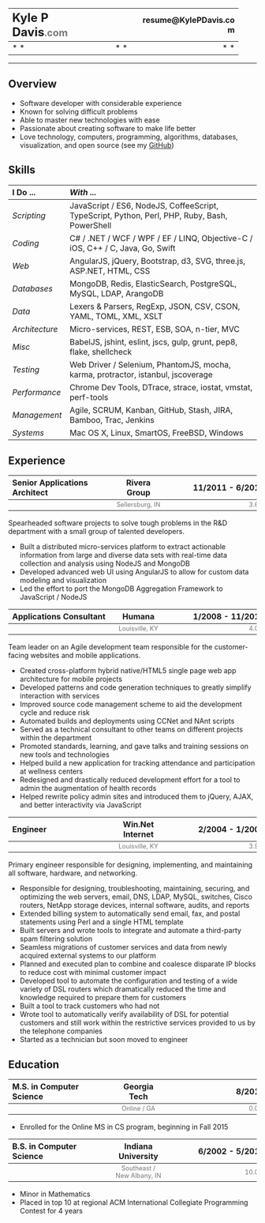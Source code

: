 <!--
My resume in "pure" markdown.
Apologies to anyone reading the source for the inline HTML required to make it work.
-->

[site]: http://KylePDavis.com
[email]: mailto:resume@KylePDavis.com
[GitHub]: https://github.com/KylePDavis/
[LinkedIn]: https://www.linkedin.com/in/KylePDavis
[Twitter]: https://twitter.com/Kyle_P_Davis

| [<b class="my-name">Kyle P Davis<small>.com</small></b>][site] | <b class="my-number"></b> | [<b class="my-email">resume@KylePDavis.com</b>][email]
|:----|:---:|----:
| * * | * * | * *

---



## Overview

* Software developer with considerable experience
* Known for solving difficult problems
* Able to master new technologies with ease
* Passionate about creating software to make life better
* Love technology, computers, programming, algorithms, databases, visualization, and open source (see my [GitHub])



## Skills

| __I Do ...__      | _With ..._
|:----------------|:----------------------------------------------------------
| _Scripting_     | JavaScript / ES6, NodeJS, CoffeeScript, TypeScript, Python, Perl, PHP, Ruby, Bash, PowerShell
| _Coding_        | C# / .NET / WCF / WPF / EF / LINQ, Objective-C / iOS, C++ / C, Java, Go, Swift
| _Web_           | AngularJS, jQuery, Bootstrap, d3, SVG, three.js, ASP.NET, HTML, CSS
| _Databases_     | MongoDB, Redis, ElasticSearch, PostgreSQL, MySQL, LDAP, ArangoDB
| _Data_          | Lexers & Parsers, RegExp, JSON, CSV, CSON, YAML, TOML, XML, XSLT
| _Architecture_  | Micro-services, REST, ESB, SOA, n-tier, MVC
| _Misc_          | BabelJS, jshint, eslint, jscs, gulp, grunt, pep8, flake, shellcheck
| _Testing_       | Web Driver / Selenium, PhantomJS, mocha, karma, protractor, istanbul, jscoverage
| _Performance_   | Chrome Dev Tools, DTrace, strace, iostat, vmstat, perf-tools
| _Management_    | Agile, SCRUM, Kanban, GitHub, Stash, JIRA, Bamboo, Trac, Jenkins
| _Systems_       | Mac OS X, Linux, SmartOS, FreeBSD, Windows



## Experience

| <b class="xp-what">Senior Applications Architect</b> | <b class="xp-where">Rivera Group</b>    | <b class="xp-when">11/2011 - 6/2015</b>
|:----|:---:|----:
|                                                      | <b class="xp-where">Sellersburg, IN</b> | <b class="xp-when">3.6yr</b>


Spearheaded software projects to solve tough problems in the R&D department with a small group of talented developers.

* Built a distributed micro-services platform to extract actionable information from large and diverse data sets with real-time data collection and analysis using NodeJS and MongoDB
* Developed advanced web UI using AngularJS to allow for custom data modeling and visualization
* Led the effort to port the MongoDB Aggregation Framework to JavaScript / NodeJS


| <b class="xp-what">Applications Consultant</b> | <b class="xp-where">Humana</b>         | <b class="xp-when">1/2008 - 11/2011</b>
|:----|:---:|----:
|                                                | <b class="xp-where">Louisville, KY</b> | <b class="xp-when">4.0yr</b>

Team leader on an Agile development team responsible for the customer-facing websites and mobile applications.

* Created cross-platform hybrid native/HTML5 single page web app architecture for mobile projects
* Developed patterns and code generation techniques to greatly simplify interaction with services
* Improved source code management scheme to aid the development cycle and reduce risk
* Automated builds and deployments using CCNet and NAnt scripts
* Served as a technical consultant to other teams on different projects within the department
* Promoted standards, learning, and gave talks and training sessions on new tools and technologies
* Helped build a new application for tracking attendance and participation at wellness centers
* Redesigned and drastically reduced development effort for a tool to admin the augmentation of health records
* Helped rewrite policy admin sites and introduced them to jQuery, AJAX, and better interactivity via JavaScript


<div class="page-break"></div>


| <b class="xp-what">Engineer</b> | <b class="xp-where">Win.Net Internet</b> | <b class="xp-when">2/2004 - 1/2008</b>
|:----|:---:|----:
|                                 | <b class="xp-where">Louisville, KY</b>   | <b class="xp-when">3.9yr</b>

Primary engineer responsible for designing, implementing, and maintaining all  software, hardware, and networking.

* Responsible for designing, troubleshooting, maintaining, securing, and optimizing the web servers, email, DNS, LDAP, MySQL, switches, Cisco routers, NetApp storage devices, internal software, audits, and reports
* Extended billing system to automatically send email, fax, and postal statements using Perl and a single HTML template
* Built servers and wrote tools to integrate and automate a third-party spam filtering solution
* Seamless migrations of customer services and data from newly acquired external systems to our platform
* Planned and executed plan to combine and coalesce disparate IP blocks to reduce cost with minimal customer impact
* Developed tool to automate the configuration and testing of a wide variety of DSL routers which dramatically reduced the time and knowledge required to prepare them for customers
* Built a tool to track customers who had not
* Wrote tool to automatically verify availability of DSL for potential customers and still work within the restrictive services provided to us by the telephone companies
* Started as a technician but soon moved to engineer



## Education

| <b class="xp-what">M.S. in Computer Science</b> | <b class="xp-where">Georgia Tech</b> | <b class="xp-when">8/2015</b>
|:----|:---:|----:
|                                                 | <b class="xp-where">Online / GA</b>  | <b class="xp-when">0.0yr</b>

* Enrolled for the Online MS in CS program, beginning in Fall 2015


| <b class="xp-what">B.S. in Computer Science</b> | <b class="xp-where">Indiana University</b>         | <b class="xp-when">6/2002 - 5/2012</b>
|:----|:---:|----:
|                                                 | <b class="xp-where">Southeast / New Albany, IN</b> | <b class="xp-when">10.0yr</b>

* Minor in Mathematics
* Placed in top 10 at regional ACM International Collegiate Programming Contest for 4 years



<style scoped>
/* NOTE:
 * .preview - primary; preview via Cloud9 IDE, print via build.js
 * .markdown-preview - secondary; preview via Atom IDE
 */

/* highlight hovered for testing
html:hover, body:hover, div#preview, div.markdown-preview { background:#FFF; }
div#preview *:hover, div.markdown-preview *:hover { background:rgba(128,160,192,0.5); }
*/

div#preview, div.markdown-preview {
	position: inherit;
	min-width: 8in;
	font-size: 10pt;
	line-height: 1.4;
	color: #000;
	background: #FFF;
	font-family: "Avenir Next", "Helvetica Neue", "Segoe UI", Helvetica, Arial, sans-serif;
}
div#preview {
	padding: 2em;
}
div.markdown-preview *, div.markdown-preview th {
	background: #FFF;
}
@media print {
	a[href] {
		color: #000;
		text-decoration: none;
	}
	@page {
		size: 8.5in 11in;
		margin: 0.50in;
	}
	div#preview {
		padding-left: 0.48in;
		padding-right: 0.52in;
		padding-top: 0.50in;
		padding-bottom: 0.50in;
		font-size: 10pt;
	}
	.page-break {
		page-break-before: always;
	}
	.page-break:after {
		display: block;
		height: 0.50in;
		content: " ";
	}
}

div#preview hr, div.markdown-preview hr {
	height: 0;
	margin: 1px;
	border: 0;
	border-bottom: 2px solid;
	border-color: #777;
}

div#preview ul, div.markdown-preview ul {
	margin-top: 0;
}

div#preview table, div.markdown-preview table {
	display: table;
	width: 100%;
	margin: 0;
	padding: 0;
	border: 0;
	border-collapse: collapse;
}
div#preview table, div.markdown-preview table,
div#preview th,	div.markdown-preview th,
div#preview td,	div.markdown-preview td,
div#preview tr,	div.markdown-preview tr {
	margin: 0;
	padding: 0;
	border: 0;
}
div#preview th + th, div.markdown-preview th + th,
div#preview td + td, div.markdown-preview td + td {
	padding: 2px;
	padding-left: 8px;
}

code.lang-js {
	width: 100%;
	margin: 0;
	padding-right: 0;
}

.my-name {
	display: inline-block;
	width: 40%;
	min-width: 2in;
	font-size: 1.5em;
}
.my-name small {
	color: #777;
}
.my-number {
	display: inline-block;
	min-width: 20%;
}
.my-email {
	display: inline-block;
	width: 40%;
	min-width: 2in;
	text-align: right;
}

table .xp-what {
	display: block;
	width: 100%;
	min-width: 2in;
}
table .xp-where {
	display: block;
	width: 100%;
	min-width: 1in;
	text-align: center;
}
table tbody .xp-where {
	color: #777;
	font-weight: normal;
	font-size: 0.8em;
}
table .xp-when {
	display: block;
	width: 100%;
	min-width: 2in;
	text-align: right;
}
table tbody .xp-when {
	color: #777;
	font-weight: normal;
	font-size: 0.8em;
}

</style>
